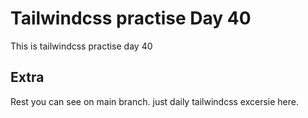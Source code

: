 # Tailwindcss practise Day 40

This is tailwindcss practise day 40

## Extra

Rest you can see on main branch. just daily tailwindcss excersie here.
